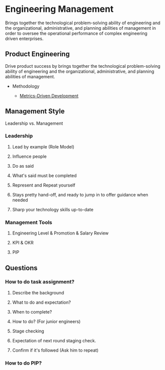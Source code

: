 # Engineering Management

Brings together the technological problem-solving ability of engineering and the organizational, administrative, and planning abilities of management in order to oversee the operational performance of complex engineering driven enterprises.

## Product Engineering

Drive product success by brings together the technological problem-solving ability of engineering and the organizational, administrative, and planning abilities of management.

* Methodology

  * [Metrics-Driven Development](https://sookocheff.com/post/mdd/mdd/)

## Management Style

Leadership vs. Management

### Leadership

1. Lead by example (Role Model)

2. Influence people

3. Do as said

4. What's said must be completed

5. Represent and Repeat yourself

6. Stays pretty hand-off, and ready to jump in to offer guidance when needed

7. Sharp your technology skills up-to-date

### Management Tools

1. Engineering Level & Promotion & Salary Review

2. KPI & OKR

3. PIP

## Questions

### How to do task assignment?

1. Describe the background

2. What to do and expectation?

3. When to complete?

4. How to do? (For junior engineers)

5. Stage checking

6. Expectation of next round staging check.

7. Confirm if it's followed (Ask him to repeat)

### How to do PIP?
